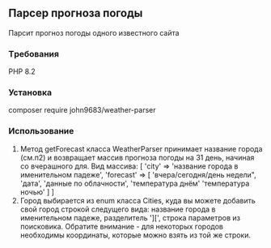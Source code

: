## Парсер прогноза погоды
Парсит прогноз погоды одного известного сайта

### Tребования
PHP 8.2

### Установка
composer require john9683/weather-parser

### Использование
1. Метод getForecast класса WeatherParser принимает название города (см.п2) и возвращает массив прогноза погоды на 31 день, начиная со вчерашного для. Вид массива: 
[
    'city' => 'название города в именительном падеже', 
    'forecast' => [
        'вчера/сегодня/день недели",
        'дата',
        'данные по облачности',
        'температура днём'
        'температура ночью'
    ]
]
2. Город выбирается из enum класса Cities, куда вы можете добавить свой город строкой следущего вида: название города в именительном падеже, разделитель '][', строка параметров из поисковика. Обратите внимание - для некоторых городов необходимы координаты, которые можно взять из той же строки. 

